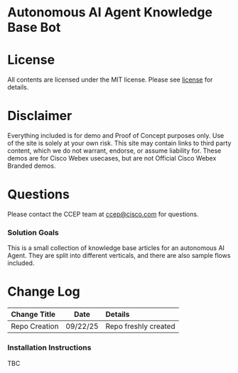 # Autonomous AI Agent Knowledge Base Bot

# License
All contents are licensed under the MIT license. Please see [license](LICENSE) for details.

# Disclaimer
Everything included is for demo and Proof of Concept purposes only. Use of the site is solely at your own risk. This site may contain links to third party content, which we do not warrant, endorse, or assume liability for. These demos are for Cisco Webex usecases, but are not Official Cisco Webex Branded demos.

# Questions
Please contact the CCEP team at [ccep@cisco.com](mailto:ccep@cisco.com?subject=payment-collections-demo) for questions.

### Solution Goals
This is a small collection of knowledge base articles for an autonomous AI Agent.  They are split into different verticals, and there are also sample flows included.

# Change Log

|Change Title|Date|Details|
|:---|:---:|:---|
|Repo Creation|09/22/25|Repo freshly created|

### Installation Instructions

TBC